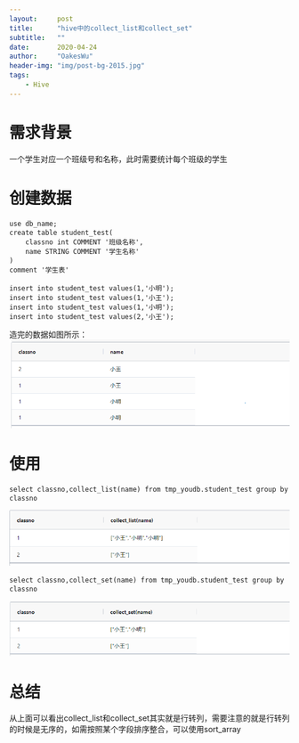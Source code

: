 ```yaml
---
layout:     post
title:      "hive中的collect_list和collect_set"
subtitle:   ""
date:       2020-04-24
author:     "OakesWu"
header-img: "img/post-bg-2015.jpg"
tags:
    - Hive
---
```


# 需求背景
一个学生对应一个班级号和名称，此时需要统计每个班级的学生

# 创建数据
```
use db_name;
create table student_test(
	classno int COMMENT '班级名称',
  	name STRING COMMENT '学生名称'
) 
comment '学生表'

insert into student_test values(1,'小明');
insert into student_test values(1,'小王');
insert into student_test values(1,'小明');
insert into student_test values(2,'小王');
```
造完的数据如图所示：
![](/img/doc/hive/hive2one.png)

# 使用
```
select classno,collect_list(name) from tmp_youdb.student_test group by classno
```
![](/img/doc/hive/hive2two.png)

```
select classno,collect_set(name) from tmp_youdb.student_test group by classno
```
![](/img/doc/hive/hive2three.png)

# 总结
从上面可以看出collect_list和collect_set其实就是行转列，需要注意的就是行转列的时候是无序的，如需按照某个字段排序整合，可以使用sort_array